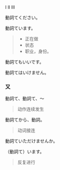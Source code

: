 Ⅰ
Ⅱ
Ⅲ



動詞てください。

動詞ています。
> - 正在做
> -  状态
> - 职业，身份。


動詞てもいいです。

動詞てはいけません。


### 又

動詞て、動詞て、～
> 动作连续发生

動詞てから、動詞。
> 动词接连


動詞ていただけませんか。


（動詞て）います。
> 反复进行